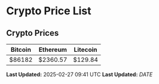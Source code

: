 # Crypto Price List

## Crypto Prices
| Bitcoin | Ethereum | Litecoin |
| ------- | -------- | -------- |
| $86182 | $2360.57 | $129.84 |
**Last Updated:** 2025-02-27 09:41 UTC
**Last Updated:** $DATE$
